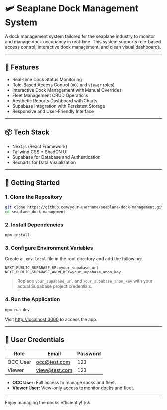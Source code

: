 # 🛩️ Seaplane Dock Management System

A dock management system tailored for the seaplane industry to monitor and manage dock occupancy in real-time. This system supports role-based access control, interactive dock management, and clean visual dashboards.

---

## 🚀 Features

- Real-time Dock Status Monitoring  
- Role-Based Access Control (`OCC` and `Viewer` roles)  
- Interactive Dock Management with Manual Overrides  
- Fleet Management CRUD Operations  
- Aesthetic Reports Dashboard with Charts  
- Supabase Integration with Persistent Storage  
- Responsive and User-Friendly Interface  

---

## 📦 Tech Stack

- Next.js (React Framework)  
- Tailwind CSS + ShadCN UI  
- Supabase for Database and Authentication  
- Recharts for Data Visualization  

---

## 🔧 Getting Started

### 1. Clone the Repository

```bash
git clone https://github.com/your-username/seaplane-dock-management.git
cd seaplane-dock-management
```

### 2. Install Dependencies

```bash
npm install
```

### 3. Configure Environment Variables

Create a `.env.local` file in the root directory and add the following:

```env
NEXT_PUBLIC_SUPABASE_URL=your_supabase_url
NEXT_PUBLIC_SUPABASE_ANON_KEY=your_supabase_anon_key
```

> Replace `your_supabase_url` and `your_supabase_anon_key` with your actual Supabase project credentials.

### 4. Run the Application

```bash
npm run dev
```

Visit [http://localhost:3000](http://localhost:3000) to access the app.

---

## 👤 User Credentials

| Role     | Email          | Password |
|----------|----------------|----------|
| OCC User | occ@test.com   | 123      |
| Viewer   | view@test.com  | 123      |

- **OCC User:** Full access to manage docks and fleet.  
- **Viewer User:** View-only access to monitor docks and fleet.

---

Enjoy managing the docks efficiently! ✈️⚓
